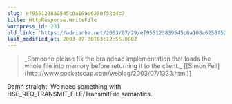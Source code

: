 ```yaml
---
slug: ef955123839545c0a108a6250f52d4c7
title: HttpResponse.WriteFile
wordpress_id: 231
old_link: 'https://adrianba.net/2003/07/29/ef955123839545c0a108a6250f52d4c7/'
last_modified_at: 2003-07-30T03:12:56.000Z
---
```


<blockquote>_Someone please fix the braindead implementation
that loads the whole file into memory before returning it to the
client._
[[Simon
Fell](http://www.pocketsoap.com/weblog/2003/07/1333.html)]</blockquote>

Damn straight! We need something with
HSE_REQ_TRANSMIT_FILE/TransmitFile semantics.
